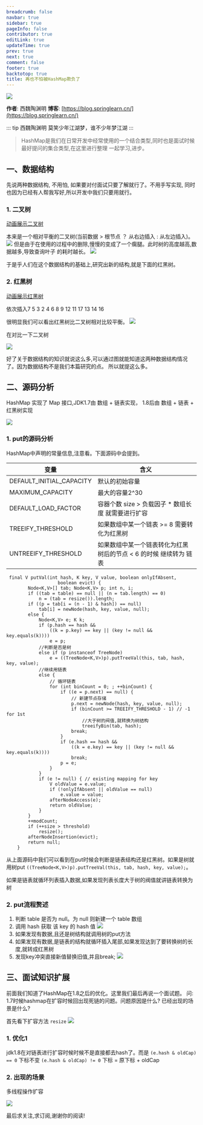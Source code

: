 ```yaml
---
breadcrumb: false
navbar: true
sidebar: true
pageInfo: false
contributor: true
editLink: true
updateTime: true
prev: true
next: true
comment: false
footer: true
backtotop: true
title: 再也不怕被HashMap欺负了
---
```



![](https://img.springlearn.cn/blog/learn_1596467333000.png)

**作者**: 西魏陶渊明
**博客**: [https://blog.springlearn.cn/](https://blog.springlearn.cn/)

::: tip 西魏陶渊明
莫笑少年江湖梦，谁不少年梦江湖
:::


> HashMap是我们在日常开发中经常使用的一个结合类型,同时也是面试时候最好提问的集合类型,在这里进行整理
> 一起学习,进步。


## 一、数据结构

先说两种数据结构, 不用怕, 如果要对付面试只要了解就行了。不用手写实现, 同时也因为已经有人帮我写好,所以开发中我们只要用就行。

### 1. 二叉树

[动画展示二叉树](https://www.cs.usfca.edu/~galles/visualization/BST.html)

本来是一个相对平衡的二叉树(当前数据 > 根节点 ？ 从右边插入 : 从左边插入)。
![](https://img.springlearn.cn/blog/learn_1596522740000.png)
但是由于在使用的过程中的删除,慢慢的变成了一个瘸腿。此时树的高度越高,数据越多,导致查询叶子
的耗时越长。
![](https://img.springlearn.cn/blog/learn_1596522608000.png)

于是乎人们在这个数据结构的基础上,研究出新的结构,就是下面的红黑树。

### 2. 红黑树

[动画展示红黑树](https://www.cs.usfca.edu/~galles/visualization/RedBlack.html)

依次插入7 5 3 2 4 6 8 9 12 11 17 13 14 16

很明显我们可以看出红黑树比二叉树相对比较平衡。
![](https://img.springlearn.cn/blog/learn_1596523217000.png)

在对比一下二叉树

![](https://img.springlearn.cn/blog/learn_1596523318000.png)


好了关于数据结构的知识就说这么多,可以通过图就能知道这两种数据结构情况了。因为数据结构不是我们本篇研究的点。
所以就提这么多。


## 二、源码分析


HashMap 实现了 Map 接口,JDK1.7由 数组 + 链表实现， 1.8后由 数组 + 链表 + 红黑树实现

![](https://img.springlearn.cn/blog/learn_1596527068000.png)

### 1. put的源码分析

HashMap中声明的常量信息,注意看。下面源码中会提到。

|变量|含义|
|---|---|
|DEFAULT_INITIAL_CAPACITY| 默认的初始容量|
|MAXIMUM_CAPACITY|最大的容量2^30|
|DEFAULT_LOAD_FACTOR|容器个数 size > 负载因子 * 数组长度  就需要进行扩容|
|TREEIFY_THRESHOLD| 如果数组中某一个链表 >= 8 需要转化为红黑树|
|UNTREEIFY_THRESHOLD|如果数组中某一个链表转化为红黑树后的节点 < 6 的时候 继续转为 链表|


```
 final V putVal(int hash, K key, V value, boolean onlyIfAbsent,
                   boolean evict) {
        Node<K,V>[] tab; Node<K,V> p; int n, i;
        if ((tab = table) == null || (n = tab.length) == 0)
            n = (tab = resize()).length;
        if ((p = tab[i = (n - 1) & hash]) == null)
            tab[i] = newNode(hash, key, value, null);
        else {
            Node<K,V> e; K k;
            if (p.hash == hash &&
                ((k = p.key) == key || (key != null && key.equals(k))))
                e = p;
            //判断是否是树    
            else if (p instanceof TreeNode)
                e = ((TreeNode<K,V>)p).putTreeVal(this, tab, hash, key, value);
            //继续用链表    
            else {
                // 循环链表
                for (int binCount = 0; ; ++binCount) {
                    if ((e = p.next) == null) {
                        // 新建节点存储
                        p.next = newNode(hash, key, value, null);
                        if (binCount >= TREEIFY_THRESHOLD - 1) // -1 for 1st
                            //大于树的阀值,就转换为树结构
                            treeifyBin(tab, hash);
                        break;
                    }
                    if (e.hash == hash &&
                        ((k = e.key) == key || (key != null && key.equals(k))))
                        break;
                    p = e;
                }
            }
            if (e != null) { // existing mapping for key
                V oldValue = e.value;
                if (!onlyIfAbsent || oldValue == null)
                    e.value = value;
                afterNodeAccess(e);
                return oldValue;
            }
        }
        ++modCount;
        if (++size > threshold)
            resize();
        afterNodeInsertion(evict);
        return null;
    }

```

从上面源码中我们可以看到在put时候会判断是链表结构还是红黑树。如果是树就用树put
`((TreeNode<K,V>)p).putTreeVal(this, tab, hash, key, value);`。

如果是链表就循环列表插入数据,如果发现列表长度大于树的阀值就讲链表转换为树


### 2. put流程赘述

1. 判断 table 是否为 null。为 null 则新建一个 table 数组
2. 调用 hash 获取 该 key 的 hash 值
![](https://img.springlearn.cn/blog/learn_1596528441000.png)
3. 如果发现有数据,且还是树结构就调用树的put方法
4. 如果发现有数据,是链表的结构就循环插入尾部,如果发现达到了要转换树的长度,就转成红黑树
5. 发现key冲突直接新值替换旧值,并且break;
![](https://img.springlearn.cn/blog/learn_1596528854000.png)

## 三、面试知识扩展

前面我们知道了HashMap在1.8之后的优化。这里我们最后再说一个面试题。
问: 1.7时候hashmap在扩容时候回出现死链的问题。问题原因是什么?  已经出现的场景是什么?

首先看下扩容方法 `resize`
![](https://img.springlearn.cn/blog/learn_1596530770000.png)

### 1. 优化1

jdk1.8在对链表进行扩容时候时候不是直接都去hash了。而是
`(e.hash & oldCap) == 0` 下标不变
`(e.hash & oldCap) != 0` 下标 = 原下标 + oldCap

### 2. 出现的场景

多线程操作扩容

![](https://img.springlearn.cn/blog/learn_1596531864000.png)

最后求关注,求订阅,谢谢你的阅读!


